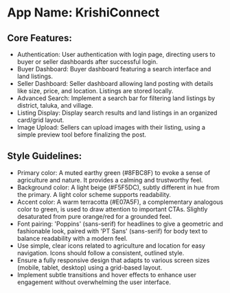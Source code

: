 # **App Name**: KrishiConnect

## Core Features:

- Authentication: User authentication with login page, directing users to buyer or seller dashboards after successful login.
- Buyer Dashboard: Buyer dashboard featuring a search interface and land listings.
- Seller Dashboard: Seller dashboard allowing land posting with details like size, price, and location. Listings are stored locally.
- Advanced Search: Implement a search bar for filtering land listings by district, taluka, and village.
- Listing Display: Display search results and land listings in an organized card/grid layout.
- Image Upload: Sellers can upload images with their listing, using a simple preview tool before finalizing the post.

## Style Guidelines:

- Primary color: A muted earthy green (#8FBC8F) to evoke a sense of agriculture and nature. It provides a calming and trustworthy feel.
- Background color: A light beige (#F5F5DC), subtly different in hue from the primary. A light color scheme supports readability.
- Accent color: A warm terracotta (#E07A5F), a complementary analogous color to green, is used to draw attention to important CTAs. Slightly desaturated from pure orange/red for a grounded feel.
- Font pairing: 'Poppins' (sans-serif) for headlines to give a geometric and fashionable look, paired with 'PT Sans' (sans-serif) for body text to balance readability with a modern feel.
- Use simple, clear icons related to agriculture and location for easy navigation. Icons should follow a consistent, outlined style.
- Ensure a fully responsive design that adapts to various screen sizes (mobile, tablet, desktop) using a grid-based layout.
- Implement subtle transitions and hover effects to enhance user engagement without overwhelming the user interface.